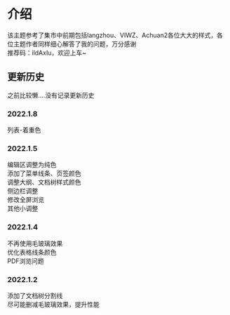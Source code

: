 # 介绍

该主题参考了集市中前期包括langzhou、VIWZ、Achuan2各位大大的样式，各位主题作者同样细心解答了我的问题，万分感谢<br>
推荐码：ildAxIu，欢迎上车~

## 更新历史

之前比较懒....没有记录更新历史

### 2022.1.8

列表-着重色

### 2022.1.5

编辑区调整为纯色<br>添加了菜单线条、页签颜色<br>调整大纲、文档树样式颜色<br>侧边栏调整<br>修改全屏浏览<br>其他小调整

### 2022.1.4

不再使用毛玻璃效果<br>
优化表格线条颜色<br>
PDF浏览问题

### 2022.1.2

添加了文档树分割线<br>
尽可能删减毛玻璃效果，提升性能
